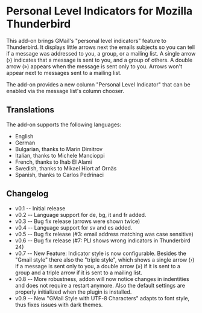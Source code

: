 ﻿Personal Level Indicators for Mozilla Thunderbird
=================================================

This add-on brings GMail's "personal level indicators" feature to Thunderbird. It displays little arrows next the emails subjects so you can tell if a message was addressed to you, a group, or a mailing list. A single arrow (›) indicates that a message is sent to you, and a group of others. A double arrow (») appears when the message is sent only to you. Arrows won't appear next to messages sent to a mailing list.

The add-on provides a new column "Personal Level Indicator" that can be enabled via the message list's column chooser.

Translations
------------
The add-on supports the following languages:

* English
* German
* Bulgarian, thanks to Marin Dimitrov
* Italian, thanks to Michele Mancioppi
* French, thanks to Ihab El Alami
* Swedish, thanks to Mikael Hiort af Ornäs
* Spanish, thanks to Carlos Pedrinaci

Changelog
---------
* v0.1 -- Initial release
* v0.2 -- Language support for de, bg, it and fr added.
* v0.3 -- Bug fix release (arrows were shown twice)
* v0.4 -- Language support for sv and es added.
* v0.5 -- Bug fix release (#3: email address matching was case sensitive)
* v0.6 -- Bug fix release (#7: PLI shows wrong indicators in Thunderbird 24)
* v0.7 -- New Feature: Indicator style is now configurable. Besides the "Gmail style" there also the "triple style", which shows a single arrow (›) if a message is sent only to you, a double arrow (») if it is sent to a group and a triple arrow if it is sent to a mailing list.
* v0.8 -- More robustness, addon will now notice changes in indentities and does not require a restart anymore. Also the default settings are properly initialized when the plugin is installed.
* v0.9 -- New "GMail Style with UTF-8 Characters" adapts to font style, thus fixes issues with dark themes.

